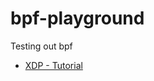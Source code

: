 # bpf-playground
Testing out bpf

- [XDP - Tutorial](<https://github.com/xdp-project/xdp-tutorial>)
